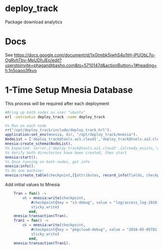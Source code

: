 # deploy_track
Package download analytics

# Docs

See https://docs.google.com/document/d/1xGtmbk5jwhS4u1tH-iPUObL7o-OgRvhTbv-MpUDhJEo/edit?userstoinvite=phagan@basho.com&ts=5710147d&actionButton=1#heading=h.1n5oaoo3fkvo

# 1-Time Setup Mnesia Database
This process will be required after each deployment
```bash
#Bring up both nodes as user "ubuntu"
erl -setcookie deploy_track -name deploy_track
```
```erlang
%% Run on each node
rr("/opt/deploy_track/include/deploy_track.hrl").
application:set_env(mnesia, dir, "/opt/deploy_track/mnesia").
NodeList = ['deploy_track@tools.az1.cloud1','deploy_track@tools.az2.cloud1'].
mnesia:create_schema(NodeList).
%% Expected: {error,{'deploy_track@tools.az1.cloud1',{already_exists,'deploy_track@tools.az1.cloud1'}}}
%% Verify both directories have been created, then start
mnesia:start().
%% Once running on both nodes, get info
mnesia:info().
%% On one machine:
mnesia:create_table(checkpoint,[{attributes, record_info(fields, checkpoint)}, {disc_copies, NodeList},{type, set}]).
```
Add initial values to Mnesia
```erlang
    Tran = fun() ->
        ok = mnesia:write(checkpoint,
            #checkpoint{key = "s3-debug", value = "log/access_log-2016-04-27-00-20-27-A880247B87E5017E"},
            sticky_write)
           end,
    mnesia:transaction(Tran).
    Tran1 = fun() ->
        ok = mnesia:write(checkpoint,
            #checkpoint{key = "pkgcloud-debug", value = "2016-05-05T01:03:34.000Z riak-ts 1.3.0 54.166.165.133"},
            sticky_write)
           end,
    mnesia:transaction(Tran1).
```
